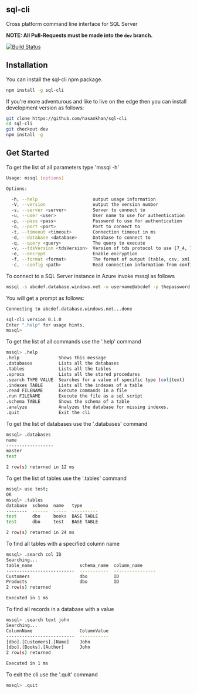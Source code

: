 ## sql-cli

Cross platform command line interface for SQL Server

**NOTE: All Pull-Requests must be made into the `dev` branch.**

[![Build Status](https://travis-ci.org/hasankhan/sql-cli.svg)](https://travis-ci.org/hasankhan/sql-cli)

## Installation

You can install the sql-cli npm package.
```bash
npm install -g sql-cli
```

If you're more adventurous and like to live on the edge then you can install development version as follows:
```bash
git clone https://github.com/hasankhan/sql-cli
cd sql-cli
git checkout dev
npm install -g
```

## Get Started

To get the list of all parameters type 'mssql -h'
```bash
Usage: mssql [options]

Options:

  -h, --help                     output usage information
  -V, --version                  output the version number
  -s, --server <server>          Server to connect to
  -u, --user <user>              User name to use for authentication
  -p, --pass <pass>              Password to use for authentication
  -o, --port <port>              Port to connect to
  -t, --timeout <timeout>        Connection timeout in ms
  -d, --database <database>      Database to connect to
  -q, --query <query>            The query to execute
  -v, --tdsVersion <tdsVersion>  Version of tds protocol to use [7_4, 7_2, 7_3_A, 7_3_B, 7_4]
  -e, --encrypt                  Enable encryption
  -f, --format <format>          The format of output [table, csv, xml, json]
  -c, --config <path>            Read connection information from config file
```
To connect to a SQL Server instance in Azure invoke mssql as follows
```bash
mssql -s abcdef.database.windows.net -u username@abcdef -p thepassword -d mydatabase -e
```

You will get a prompt as follows:
```bash
Connecting to abcdef.database.windows.net...done

sql-cli version 0.1.0
Enter ".help" for usage hints.
mssql>
```
To get the list of all commands use the '.help' command
```bash
mssql> .help
.help               Shows this message                              
.databases          Lists all the databases                         
.tables             Lists all the tables                            
.sprocs             Lists all the stored procedures                 
.search TYPE VALUE  Searches for a value of specific type (col|text)
.indexes TABLE      Lists all the indexes of a table                
.read FILENAME      Execute commands in a file                      
.run FILENAME       Execute the file as a sql script                
.schema TABLE       Shows the schema of a table                     
.analyze            Analyzes the database for missing indexes.      
.quit               Exit the cli
```

To get the list of databases use the '.databases' command
```bash
mssql> .databases
name
------------------
master
test

2 row(s) returned in 12 ms
```

To get the list of tables use the '.tables' command
```bash
mssql> use test;
OK
mssql> .tables
database  schema  name   type
--------  ------  -----  ----------
test      dbo     books  BASE TABLE
test      dbo     test   BASE TABLE

2 row(s) returned in 24 ms
```

To find all tables with a specified column name
```bash
mssql> .search col ID
Searching...
table_name                  schema_name  column_name     
--------------------------  -----------  ----------------
Customers                   dbo          ID     
Products                    dbo          ID
2 row(s) returned

Executed in 1 ms
```

To find all records in a database with a value
```bash
mssql> .search text john
Searching...
ColumnName                  ColumnValue    
--------------------------  -----------
[dbo].[Customers].[Name]    John             
[dbo].[Books].[Author]      John        
2 row(s) returned

Executed in 1 ms
```

To exit the cli use the '.quit' command
```bash
mssql> .quit
```
